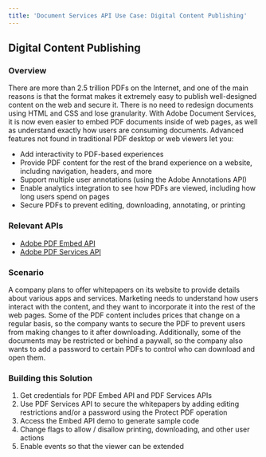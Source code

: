 ```yaml
---
title: 'Document Services API Use Case: Digital Content Publishing'
---
```


## Digital Content Publishing

### Overview

There are more than 2.5 trillion PDFs on the Internet, and one of the main reasons is that the format makes it extremely easy to publish well-designed content on the web and secure it. There is no need to redesign documents using HTML and CSS and lose granularity. With Adobe Document Services, it is now even easier to embed PDF documents inside of web pages, as well as understand exactly how users are consuming documents. Advanced features not found in traditional PDF desktop or web viewers let you:

* Add interactivity to PDF-based experiences
* Provide PDF content for the rest of the brand experience on a website, including navigation, headers, and more
* Support multiple user annotations (using the Adobe Annotations API)
* Enable analytics integration to see how PDFs are viewed, including how long users spend on pages
* Secure PDFs to prevent editing, downloading, annotating, or printing

### Relevant APIs

* [Adobe PDF Embed API](/src/pages/apis/pdf-embed.md)
* [Adobe PDF Services API](/src/pages/apis/pdf-services.md)

### Scenario

A company plans to offer whitepapers on its website to provide details about various apps and services. Marketing needs to understand how users interact with the content, and they want to incorporate it into the rest of the web pages. Some of the PDF content includes prices that change on a regular basis, so the company wants to secure the PDF to prevent users from making changes to it after downloading. Additionally, some of the documents may be restricted or behind a paywall, so the company also wants to add a password to certain PDFs to control who can download and open them.

### Building this Solution

1. Get credentials for PDF Embed API and PDF Services APIs
2. Use PDF Services API to secure the whitepapers by adding editing restrictions and/or a password using the Protect PDF operation
3. Access the Embed API demo to generate sample code
4. Change flags to allow / disallow printing, downloading, and other user actions
5. Enable events so that the viewer can be extended

<!-- In the scenario where there needs to be negotiation between the two parties, the developer will use Document Generation API to provide a document back in Word format, which would allow for redlining in Microsoft Word. Adobe Document Generation Tagger, a Microsoft Word add-in, can be used by the developer or the vendor manager to quickly build a custom branded NDA template for the company to standardize their agreements for accuracy. Using this custom template with dynamic text tags, JSON data can be sent with the template to Document Generation API then immediately sent to Adobe Sign for signature and countersignature.

The steps for this use case include:

1. Within the application layer, the developer would query the database to collect relevant data for a custom NDA such as vendor details and contact information and create a JSON data model
2. Within the application layer, the developer would query the database to collect relevant data for a custom NDA such as vendor details and contact information and create a JSON data model The developer would use a custom branded Word document from the vendor manager to create a template with dynamic text tags using Adobe Document Generation Tagger, a Microsoft Word add-in. The JSON data model can be uploaded to the Tagger to automatically generate text tags
3. Data is passed to Adobe Document Generation API about the vendor that the NDA is being conducted with. -->
